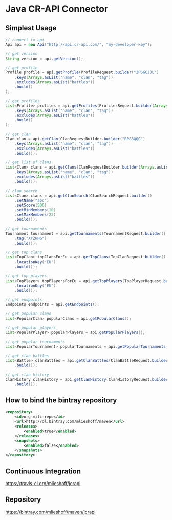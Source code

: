 # Java CR-API Connector

## Simplest Usage ##

```java
// connect to api
Api api = new Api("http://api.cr-api.com/", "my-developer-key");
```

```java
// get version
String version = api.getVersion();
```

```java
// get profile
Profile profile = api.getProfile(ProfileRequest.builder("2PGGCJJL")
    .keys(Arrays.asList("name", "clan", "tag"))
    .excludes(Arrays.asList("battles"))
    .build()
);
```

```java
// get profiles
List<Profile> profiles = api.getProfiles(ProfilesRequest.builder(Arrays.asList("L88P2282", "9CQ2U8QJ", "8L9L9GL"))
    .keys(Arrays.asList("name", "clan", "tag"))
    .excludes(Arrays.asList("battles"))
    .build()
);
```

```java
// get clan
Clan clan = api.getClan(ClanRequestBuilder.builder("RP88QQG")
    .keys(Arrays.asList("name", "clan", "tag"))
    .excludes(Arrays.asList("battles"))
    .build());
```

```java
// get list of clans
List<Clan> clans = api.getClans(ClanRequestBuilder.builder(Arrays.asList("RP88QQG", "2CCCP"))
    .keys(Arrays.asList("name", "clan", "tag"))
    .excludes(Arrays.asList("battles"))
    .build());
```

```java
// clan search
List<Clan> clans = api.getClanSearch(ClanSearchRequest.builder()
    .setName("abc")
    .setScore(500)
    .setMinMembers(10)
    .setMaxMembers(25)
    .build());
```

```java
// get tournaments
Tournament tournament = api.getTournaments(TournamentRequest.builder()
    .tag("XYZHHG")
    .build());
```

```java
// get top clans
List<TopClan> topClansForEu = api.getTopClans(TopClanRequest.builder()
    .locationKey("EU")
    .build());
```

```java
// get top players
List<TopPlayer> topPlayersForEu = api.getTopPlayers(TopPlayerRequest.builder()
    .locationKey("EU")
    .build());
```

```java
// get endpoints
Endpoints endpoints = api.getEndpoints();
```

```java
// get popular clans
List<PopularClan> popularClans = api.getPopularClans();
```

```java
// get popular players
List<PopularPlayer> popularPlayers = api.getPopularPlayers();
```

```java
// get popular tournaments
List<PopularTournament> popularTournaments = api.getPopularTournaments();
```

```java
// get clan battles
List<Battle> clanBattles = api.getClanBattles(ClanBattleRequest.builder("RP88QQG")
    .build());
```

```java
// get clan history
ClanHistory clanHistory = api.getClanHistory(ClanHistoryRequest.builder("RP88QQG")
    .build());
```

## How to bind the bintray repository ##

```xml
<repository>
    <id>org-mili-repo</id>
    <url>http://dl.bintray.com/mlieshoff/maven</url>
    <releases>
        <enabled>true</enabled>
    </releases>
    <snapshots>
        <enabled>false</enabled>
    </snapshots>
</repository>
```
## Continuous Integration ##

https://travis-ci.org/mlieshoff/jcrapi

## Repository ##

https://bintray.com/mlieshoff/maven/jcrapi


